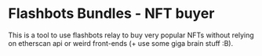 # Flashbots Bundles - NFT buyer

This is a tool to use flashbots relay to buy very popular NFTs without relying on etherscan api or weird front-ends (+ use some giga brain stuff :B).
